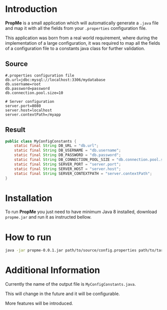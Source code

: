 # Introduction

**PropMe** is a small application which will automatically generate a `.java` file and map it with all the fields from your `.properties` configuration file.

This application was born from a real world requirement, where during the implementation of a large configuration, it was required to map all the fields of a configuration file to a constants java class for further validation.

## Source

```properties
#.properties configuration file
db.url=jdbc:mysql://localhost:3306/mydatabase
db.username=root
db.password=password
db.connection.pool.size=10

# Server configuration
server.port=8080
server.host=localhost
server.contextPath=/myapp
```

## Result

```java
public class MyConfigConstants {
    static final String DB_URL = "db.url";
    static final String DB_USERNAME = "db.username";
    static final String DB_PASSWORD = "db.password";
    static final String DB_CONNECTION_POOL_SIZE = "db.connection.pool.size";
    static final String SERVER_PORT = "server.port";
    static final String SERVER_HOST = "server.host";
    static final String SERVER_CONTEXTPATH = "server.contextPath";
}

```
# Installation
To run **PropMe** you just need to have minimum Java 8 installed, download `propme.jar` and run it as instructed bellow.

# How to run

```bash
java -jar propme-0.0.1.jar path/to/source/config.properties path/to/target/folder/
```

# Additional Information

Currently the name of the output file is `MyConfigConstants.java`.

This will change in the future and it will be configurable.

More features will be introduced.
